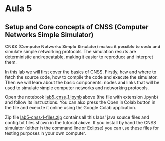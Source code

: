 # Aula 5

## Setup and Core concepts of CNSS (Computer Networks Simple Simulator)


CNSS (Computer Networks Simple Simulator) makes it possible to code and simulate simple networking protocols. The simulation results are deterministic and repeatable, making it easier to reproduce and interpret them.

In this lab we will first cover the basics of CNSS. Firstly, how and where to fetch the source code, how to compile the code and execute the simulator. Then we will learn about the basic components: nodes and links that will be used to simulate simple computer networks and networking protocols.

Open the notebook [lab5_cnss_1.ipynb](https://github.com/smduarte/RC2021-labs/blob/main/aula5/lab5_cnss_1.ipynb) above (the file with extension .ipynb) and follow its instructions. You can also press the Open in Colab button in the file and execute it online using the Google Colab application.

Zip file [lab5-cnss-1-files.zip](https://github.com/smduarte/RC2021-labs/blob/main/aula5/lab5-cnss-1-files.zip) contains all this labs' java source files and config.txt files shown in the tutorial above. If you install by hand the CNSS simulator (either in the command line or Eclipse) you can use these files for testing purposes in your own computer.
